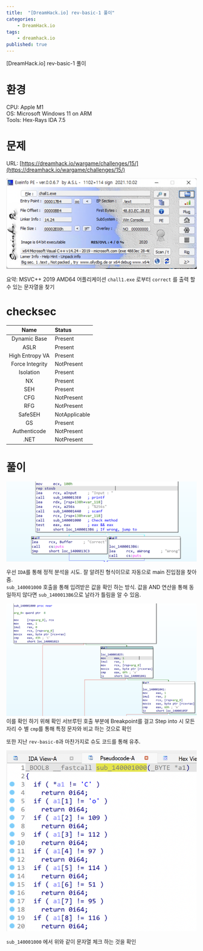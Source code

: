```yaml
---
title:  "[DreamHack.io] rev-basic-1 풀이"
categories:
    - DreamHack.io
tags:
    - dreamhack.io
published: true
---
```

[DreamHack.io] rev-basic-1 풀이

# 환경
CPU: Apple M1   
OS: Microsoft Windows 11 on ARM   
Tools: Hex-Rays IDA 7.5   

# 문제
URL: [https://dreamhack.io/wargame/challenges/15/](https://dreamhack.io/wargame/challenges/15/)

![](/assets/DreamHack/rev-basic-1-1.png)

요약: MSVC++ 2019 AMD64 어플리케이션 `chall1.exe` 로부터 `correct` 를 출력 할 수 있는 문자열을 찾기

# checksec

|Name|Status|
|:---:|:---|
|Dynamic Base|Present|
|ASLR|Present|
|High Entropy VA|Present|
|Force Integrity|NotPresent|
|Isolation|Present|
|NX|Present|
|SEH|Present|
|CFG|NotPresent|
|RFG|NotPresent|
|SafeSEH|NotApplicable|
|GS|Present|
|Authenticode|NotPresent|
|.NET|NotPresent|

# 풀이
![](/assets/DreamHack/rev-basic-1-2.png)

우선 `IDA`를 통해 정적 분석을 시도. 잘 알려진 형식이므로 자동으로 main 진입점을 찾아 줌.   
`sub_140001000` 호출을 통해 입려받은 값을 확인 하는 방식. 값을 AND 연산을 통해 동일하지 않다면 `sub_1400013B6`으로 날라가 틀림을 알 수 있음.

![](/assets/DreamHack/rev-basic-1-3.png)   
이를 확인 하기 위해 확인 서브루틴 호출 부분에 Breakpoint를 걸고 Step into 시 모든 자리 수 별 `cmp`를 통해 특정 문자와 비교 하는 것으로 확인

또한 지난 `rev-basic-0`과 마찬가지로 슈도 코드를 통해 유추.

![](/assets/DreamHack/rev-basic-1.png)

`sub_140001000` 에서 위와 같이 문자열 체크 하는 것을 확인